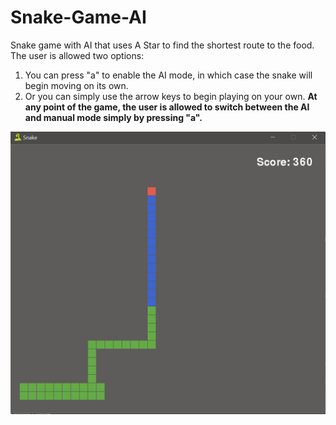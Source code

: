 # Snake-Game-AI
Snake game with AI that uses A Star to find the shortest route to the food. 
The user is allowed two options:
  1) You can press "a" to enable the AI mode, in which case the snake will begin moving on its own.
  2) Or you can simply use the arrow keys to begin playing on your own.
**At any point of the game, the user is allowed to switch between the AI and manual mode simply by pressing "a".**

![gameplay_image](gameplay.png)
